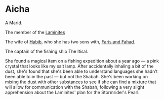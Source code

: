 # Aicha

A Marid.

The member of the [Laminites](../Laminites.md)

The wife of [Habib](./Habib.md), who she has two sons with, [Faris and Fahad](../Faris_and_Fahad.md).

The captain of the fishing ship The Itisal.

She found a magical item on a fishing expedition about a year ago — a pink crystal that looks like my salt lamp. After accidentally inhaling a bit of the dust, she's found that she's been able to understand languages she hadn't been able to in the past — but not the Shabah. She's been working on mixing the dust with other substances to see if she can find a mixture that will allow for communication with the Shabah, following a very slight apprehension about the Laminites' plan for the Stormrider's Pearl.
